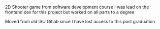 2D Shooter game from software development course
I was lead on the frontend dev for this project but worked on all parts to a degree

Moved from old ISU Gitlab since I have lost access to this post graduation
